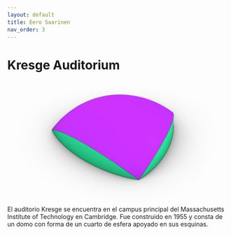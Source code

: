 ```yaml
---
layout: default
title: Eero Saarinen
nav_order: 3
---
```


# Kresge Auditorium
![Kresge Auditorium](../img/saarinen1.jpg)
El auditorio Kresge se encuentra en el campus principal del Massachusetts Institute of Technology en Cambridge. Fue construido en 1955 y consta de un domo con forma de un cuarto de esfera apoyado en sus esquinas. 


